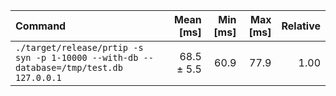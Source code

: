 | Command | Mean [ms] | Min [ms] | Max [ms] | Relative |
|:---|---:|---:|---:|---:|
| `./target/release/prtip -s syn -p 1-10000 --with-db --database=/tmp/test.db 127.0.0.1` | 68.5 ± 5.5 | 60.9 | 77.9 | 1.00 |
